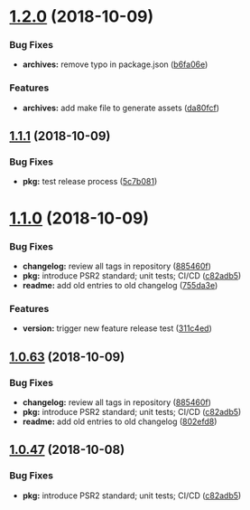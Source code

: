 # [1.2.0](https://github.com/hexonet/ispapi_whmcs/compare/v1.1.1...v1.2.0) (2018-10-09)


### Bug Fixes

* **archives:** remove typo in package.json ([b6fa06e](https://github.com/hexonet/ispapi_whmcs/commit/b6fa06e))


### Features

* **archives:** add make file to generate assets ([da80fcf](https://github.com/hexonet/ispapi_whmcs/commit/da80fcf))

## [1.1.1](https://github.com/hexonet/ispapi_whmcs/compare/v1.1.0...v1.1.1) (2018-10-09)


### Bug Fixes

* **pkg:** test release process ([5c7b081](https://github.com/hexonet/ispapi_whmcs/commit/5c7b081))

# [1.1.0](https://github.com/hexonet/ispapi_whmcs/compare/v1.0.62...v1.1.0) (2018-10-09)


### Bug Fixes

* **changelog:** review all tags in repository ([885460f](https://github.com/hexonet/ispapi_whmcs/commit/885460f))
* **pkg:** introduce PSR2 standard; unit tests; CI/CD ([c82adb5](https://github.com/hexonet/ispapi_whmcs/commit/c82adb5))
* **readme:** add old entries to old changelog ([755da3e](https://github.com/hexonet/ispapi_whmcs/commit/755da3e))


### Features

* **version:** trigger new feature release test ([311c4ed](https://github.com/hexonet/ispapi_whmcs/commit/311c4ed))

## [1.0.63](https://github.com/hexonet/ispapi_whmcs/compare/v1.0.62...v1.0.63) (2018-10-09)


### Bug Fixes

* **changelog:** review all tags in repository ([885460f](https://github.com/hexonet/ispapi_whmcs/commit/885460f))
* **pkg:** introduce PSR2 standard; unit tests; CI/CD ([c82adb5](https://github.com/hexonet/ispapi_whmcs/commit/c82adb5))
* **readme:** add old entries to old changelog ([802efd8](https://github.com/hexonet/ispapi_whmcs/commit/802efd8))

## [1.0.47](https://github.com/hexonet/ispapi_whmcs/compare/v1.0.46...v1.0.47) (2018-10-08)


### Bug Fixes

* **pkg:** introduce PSR2 standard; unit tests; CI/CD ([c82adb5](https://github.com/hexonet/ispapi_whmcs/commit/c82adb5))
